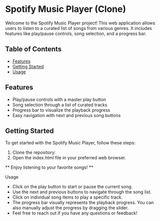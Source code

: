 # Spotify Music Player (Clone)

Welcome to the Spotify Music Player project! This web application allows users to listen to a curated list of songs from various genres. It includes features like play/pause controls, song selection, and a progress bar.

## Table of Contents
- [Features](#features)
- [Getting Started](#getting-started)
- [Usage](#usage)

## Features

- Play/pause controls with a master play button
- Song selection through a list of curated tracks
- Progress bar to visualize the playback progress
- Easy navigation with next and previous song buttons

## Getting Started

To get started with the Spotify Music Player, follow these steps:

1. Clone the repository:
2. Open the index.html file in your preferred web browser.

** Enjoy listening to your favorite songs! **

Usage
- Click on the play button to start or pause the current song.
- Use the next and previous buttons to navigate through the song list.
- Click on individual song items to play a specific track.
- The progress bar visually represents the playback progress. You can also manually adjust the progress by dragging the slider.
- Feel free to reach out if you have any questions or feedback!







